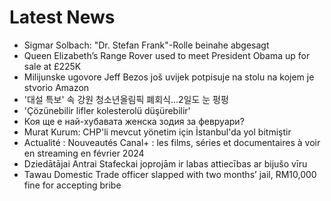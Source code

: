 # Latest News
-  Sigmar Solbach: "Dr. Stefan Frank"-Rolle beinahe abgesagt
-  Queen Elizabeth’s Range Rover used to meet President Obama up for sale at £225K
-  Milijunske ugovore Jeff Bezos još uvijek potpisuje na stolu na kojem je stvorio Amazon
-  '대설 특보' 속 강원 청소년올림픽 폐회식…2일도 눈 펑펑
-  'Çözünebilir lifler kolesterolü düşürebilir'
-  Коя ще е най-хубавата женска зодия за февруари?
-  Murat Kurum: CHP'li mevcut yönetim için İstanbul'da yol bitmiştir
-  Actualité : Nouveautés Canal+ : les films, séries et documentaires à voir en streaming en février 2024
-  Dziedātājai Antrai Stafeckai joprojām ir labas attiecības ar bijušo vīru
-  Tawau Domestic Trade officer slapped with two months’ jail, RM10,000 fine for accepting bribe
